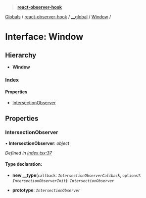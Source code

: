 > **[react-observer-hook](../README.md)**

[Globals]() / [react-observer-hook](../README.md) / [__global](../modules/react_observer_hook.__global.md) / [Window](react_observer_hook.__global.window.md) /

# Interface: Window

## Hierarchy

* **Window**

### Index

#### Properties

* [IntersectionObserver](react_observer_hook.__global.window.md#intersectionobserver)

## Properties

###  IntersectionObserver

• **IntersectionObserver**: *object*

*Defined in [index.tsx:37](https://github.com/Zemnmez/react-dom-observer/blob/04c56ef/src/index.tsx#L37)*

#### Type declaration:

* **new __type**(`callback`: *`IntersectionObserverCallback`*, `options?`: *`IntersectionObserverInit`*): *`IntersectionObserver`*

* **prototype**: *`IntersectionObserver`*